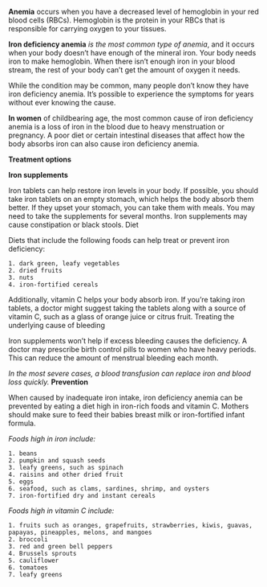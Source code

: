 **Anemia** occurs when you have a decreased level of hemoglobin in your red blood cells (RBCs). Hemoglobin is the protein in your RBCs that is responsible for carrying oxygen to your tissues.

**Iron deficiency anemia** _is the most common type of anemia_, and it occurs when your body doesn’t have enough of the mineral iron. Your body needs iron to make hemoglobin. When there isn’t enough iron in your blood stream, the rest of your body can’t get the amount of oxygen it needs.

While the condition may be common, many people don’t know they have iron deficiency anemia. It’s possible to experience the symptoms for years without ever knowing the cause.

**In women** of childbearing age, the most common cause of iron deficiency anemia is a loss of iron in the blood due to heavy menstruation or pregnancy. A poor diet or certain intestinal diseases that affect how the body absorbs iron can also cause iron deficiency anemia. 

**Treatment options**

**Iron supplements**

Iron tablets can help restore iron levels in your body. If possible, you should take iron tablets on an empty stomach, which helps the body absorb them better. If they upset your stomach, you can take them with meals. You may need to take the supplements for several months. Iron supplements may cause constipation or black stools.
Diet

Diets that include the following foods can help treat or prevent iron deficiency:

    1. dark green, leafy vegetables
    2. dried fruits
    3. nuts
    4. iron-fortified cereals 

Additionally, vitamin C helps your body absorb iron. If you’re taking iron tablets, a doctor might suggest taking the tablets along with a source of vitamin C, such as a glass of orange juice or citrus fruit.
Treating the underlying cause of bleeding

Iron supplements won’t help if excess bleeding causes the deficiency. A doctor may prescribe birth control pills to women who have heavy periods. This can reduce the amount of menstrual bleeding each month.

_In the most severe cases, a blood transfusion can replace iron and blood loss quickly._
**Prevention**

When caused by inadequate iron intake, iron deficiency anemia can be prevented by eating a diet high in iron-rich foods and vitamin C. Mothers should make sure to feed their babies breast milk or iron-fortified infant formula.

_Foods high in iron include:_

    1. beans
    2. pumpkin and squash seeds
    3. leafy greens, such as spinach
    4. raisins and other dried fruit
    5. eggs
    6. seafood, such as clams, sardines, shrimp, and oysters
    7. iron-fortified dry and instant cereals

_Foods high in vitamin C include:_

    1. fruits such as oranges, grapefruits, strawberries, kiwis, guavas, papayas, pineapples, melons, and mangoes
    2. broccoli
    3. red and green bell peppers
    4. Brussels sprouts
    5. cauliflower
    6. tomatoes
    7. leafy greens
